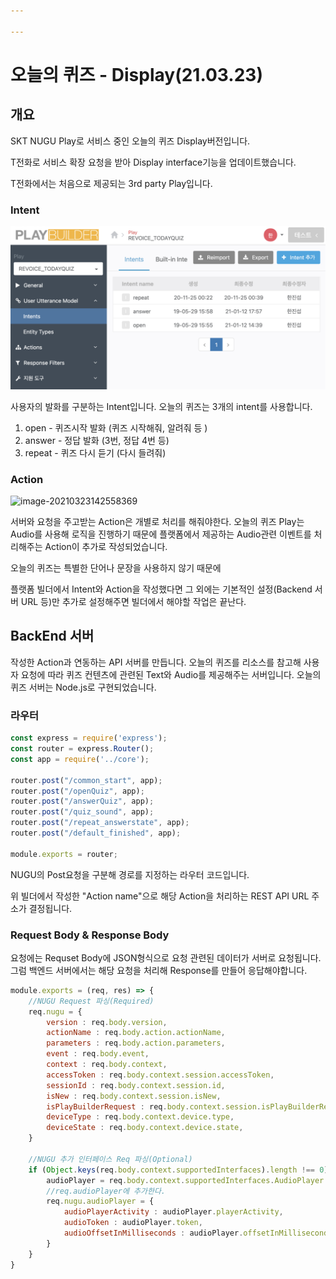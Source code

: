 ```yaml
---

---
```


# 오늘의 퀴즈 - Display(21.03.23)



## 개요



SKT NUGU Play로 서비스 중인 오늘의 퀴즈 Display버전입니다.

T전화로 서비스 확장 요청을 받아 Display interface기능을 업데이트했습니다.  

 T전화에서는 처음으로 제공되는 3rd party Play입니다.





### Intent

![image-20210323142244069](./img/image-20210323142244069.png)



사용자의 발화를 구분하는 Intent입니다. 오늘의 퀴즈는 3개의 intent를 사용합니다.

1. open - 퀴즈시작 발화 (퀴즈 시작해줘, 알려줘 등 )
2. answer - 정답 발화 (3번, 정답 4번 등)
3. repeat - 퀴즈 다시 듣기 (다시 들려줘)





### Action

![image-20210323142558369](/Users/kkdung/develope/git/todayquiz-server/img/image-20210323142558369.png)

서버와 요청을 주고받는 Action은 개별로 처리를 해줘야한다. 오늘의 퀴즈 Play는 Audio를 사용해 로직을 진행하기 때문에 플랫폼에서 제공하는 Audio관련 이벤트를 처리해주는 Action이 추가로 작성되었습니다.



오늘의 퀴즈는 특별한 단어나 문장을 사용하지 않기 때문에

플랫폼 빌더에서 Intent와 Action을 작성했다면 그 외에는 기본적인 설정(Backend 서버 URL 등)만 추가로 설정해주면 빌더에서 해야할 작업은 끝난다. 





## BackEnd 서버

작성한 Action과 연동하는 API 서버를 만듭니다. 오늘의 퀴즈를 리소스를 참고해 사용자 요청에 따라 퀴즈 컨텐츠에 관련된 Text와 Audio를 제공해주는 서버입니다. 오늘의 퀴즈 서버는 Node.js로 구현되었습니다.



### 라우터



```javascript
const express = require('express');
const router = express.Router();
const app = require('../core');

router.post("/common_start", app);
router.post("/openQuiz", app);
router.post("/answerQuiz", app);
router.post("/quiz_sound", app);
router.post("/repeat_answerstate", app);
router.post("/default_finished", app);

module.exports = router;
```

NUGU의 Post요청을 구분해 경로를 지정하는 라우터 코드입니다. 

위 빌더에서 작성한 "Action name"으로 해당 Action을 처리하는 REST API URL 주소가 결정됩니다.

### 



### Request Body & Response Body

요청에는 Requset Body에 JSON형식으로 요청 관련된 데이터가 서버로 요청됩니다. 그럼 백엔드 서버에서는 해당 요청을 처리해 Response를 만들어 응답해야합니다.

```javascript
module.exports = (req, res) => {
  	//NUGU Request 파싱(Required)
    req.nugu = {
        version : req.body.version,
        actionName : req.body.action.actionName,
        parameters : req.body.action.parameters,
        event : req.body.event,
        context : req.body.context,
        accessToken : req.body.context.session.accessToken,
        sessionId : req.body.context.session.id,
        isNew : req.body.context.session.isNew,
        isPlayBuilderRequest : req.body.context.session.isPlayBuilderRequest,
        deviceType : req.body.context.device.type,
        deviceState : req.body.context.device.state,
    }
  
    //NUGU 추가 인터페이스 Req 파싱(Optional)
    if (Object.keys(req.body.context.supportedInterfaces).length !== 0) {    
        audioPlayer = req.body.context.supportedInterfaces.AudioPlayer
        //req.audioPlayer에 추가한다.
        req.nugu.audioPlayer = {
            audioPlayerActivity : audioPlayer.playerActivity,
            audioToken : audioPlayer.token,
            audioOffsetInMilliseconds : audioPlayer.offsetInMilliseconds
        } 
    }
}
```





